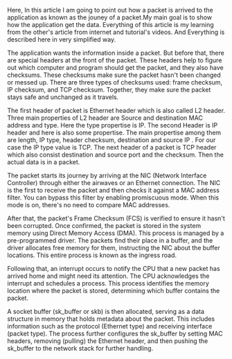 Here, In this article I am going to point out how a packet is arrived to the application as known as the jouney of a packet.My main goal is to show how the application get the data.  Everything of this article is my learning from the other's article from internet and tutorial's videos. And Everything is described here in very simplified way.  

The application wants the information inside a packet. But before that, there are special headers at the front of the packet. These headers help to figure out which computer and program should get the packet, and they also have checksums. These checksums make sure the packet hasn't been changed or messed up. There are three types of checksums used: frame checksum, IP checksum, and TCP checksum. Together, they make sure the packet stays safe and unchanged as it travels. 

The first header of packet is Ethernet header which is also called L2 header. Three main properties of L2 header are Source and destination MAC address and type. Here the type propertise is IP. The second Header is IP header and here is also some propertise. The main propertise among them are length, IP type, header checksum, destination and source IP . For our case the IP type value is TCP. The next header of a packet is TCP header which also consist destination and source port and the checksum. Then the actual data is in a packet.

The packet starts its journey by arriving at the NIC (Network Interface Controller) through either the airwaves or an Ethernet connection. The NIC is the first to receive the packet and then checks it against a MAC address filter. You can bypass this filter by enabling promiscuous mode. When this mode is on, there's no need to compare MAC addresses.

After that, the packet's Frame Checksum (FCS) is verified to ensure it hasn't been corrupted. Once confirmed, the packet is stored in the system memory using Direct Memory Access (DMA). This process is managed by a pre-programmed driver. The packets find their place in a buffer, and the driver allocates free memory for them, instructing the NIC about the buffer locations. This entire process is known as the ingress road.

Following that, an interrupt occurs to notify the CPU that a new packet has arrived home and might need its attention. The CPU acknowledges the interrupt and schedules a process. This process identifies the memory location where the packet is stored, determining which buffer contains the packet.

A socket buffer (sk_buffer or skb) is then allocated, serving as a data structure in memory that holds metadata about the packet. This includes information such as the protocol (Ethernet type) and receiving interface (packet type). The process further configures the sk_buffer by setting MAC headers, removing (pulling) the Ethernet header, and then pushing the sk_buffer to the network stack for further handling.
